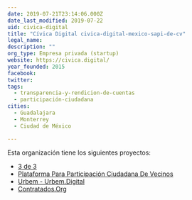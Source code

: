 ```yaml
---
date: 2019-07-21T23:14:06.000Z
date_last_modified: 2019-07-22
uid: civica-digital
title: "Cívica Digital civica-digital-mexico-sapi-de-cv"
legal_name: 
description: ""
org_type: Empresa privada (startup)
website: https://civica.digital/
year_founded: 2015
facebook: 
twitter: 
tags:
  - transparencia-y-rendicion-de-cuentas
  - participación-ciudadana
cities: 
  - Guadalajara
  - Monterrey
  - Ciudad de México

---
```


Esta organización tiene los siguientes proyectos:

- [3 de 3](/i/3-de-3.html)
- [Plataforma Para Participación Ciudadana De Vecinos](/i/plataforma-para-participacion-ciudadana-de-vecinos.html)
- [Urbem - Urbem.Digital](/i/urbem-urbem-digital.html)
- [Contratados.Org](/i/contratados-org.html)
